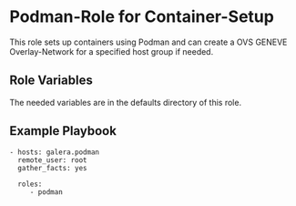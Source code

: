 Podman-Role for Container-Setup
=========

This role sets up containers using Podman and can create a OVS GENEVE Overlay-Network for a specified host group if needed.


Role Variables
--------------

The needed variables are in the defaults directory of this role.


Example Playbook
----------------


    - hosts: galera.podman
      remote_user: root
      gather_facts: yes

      roles:
         - podman

